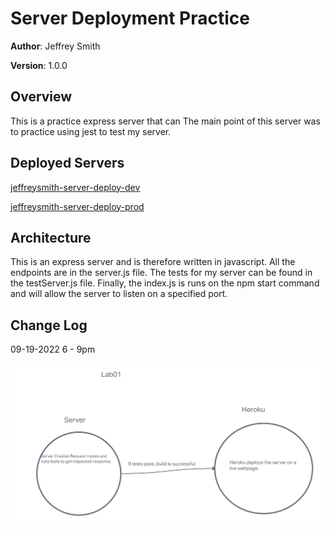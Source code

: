# Server Deployment Practice

**Author**: Jeffrey Smith

**Version**: 1.0.0

## Overview
This is a practice express server that can The main point of this server was to practice using jest to test my server.

## Deployed Servers
[jeffreysmith-server-deploy-dev](https://)


[jeffreysmith-server-deploy-prod](https://jeffrey-server-deployment-prac.herokuapp.com/)

## Architecture
This is an express server and is therefore written in javascript. All the endpoints are in the server.js file. The tests for my server can be found in the testServer.js file. Finally, the index.js is runs on the npm start command and will allow the server to listen on a specified port.

## Change Log

09-19-2022 6 - 9pm 

![UML](img/Lab01-UML.png)
